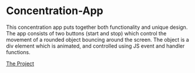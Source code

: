 # Concentration-App
This concentration app puts together both functionality and unique design. The app consists of two buttons (start and stop) which control the movement of a rounded object bouncing around the screen. The object is a div element which is animated, and controlled using JS event and handler functions.

[The Project](https://Concentration-App.johnnyt001.repl.co)
